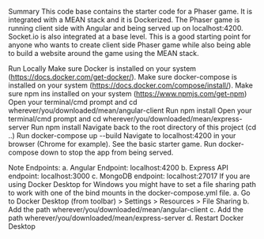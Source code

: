 Summary
This code base contains the starter code for a Phaser game. It is integrated with a MEAN stack and it is Dockerized. The Phaser game is running client side with Angular and being served up on localhost:4200. Socket.io is also integrated at a base level. This is a good starting point for anyone who wants to create client side Phaser game while also being able to build a website around the game using the MEAN stack.

Run Locally
Make sure Docker is installed on your system (https://docs.docker.com/get-docker/).
Make sure docker-compose is installed on your system (https://docs.docker.com/compose/install/).
Make sure npm ins installed on your system (https://www.npmjs.com/get-npm)
Open your terminal/cmd prompt and cd wherever/you/downloaded/mean/angular-client
Run npm install
Open your terminal/cmd prompt and cd wherever/you/downloaded/mean/express-server
Run npm install
Navigate back to the root directory of this project (cd ..)
Run docker-compose up --build
Navigate to localhost:4200 in your browser (Chrome for example). See the basic starter game.
Run docker-compose down to stop the app from being served.

Note
Endpoints:
a. Angular Endpoint: localhost:4200
b. Express API endpoint: localhost:3000
c. MongoDB endpoint: localhost:27017
If you are using Docker Desktop for Windows you might have to set a file sharing path to work with one of the bind mounts in the docker-compose.yml file.
a. Go to Docker Desktop (from toolbar) > Settings > Resources > File Sharing
b. Add the path wherever/you/downloaded/mean/angular-client
c. Add the path wherever/you/downloaded/mean/express-server
d. Restart Docker Desktop


